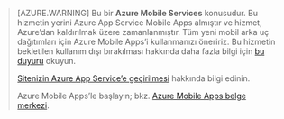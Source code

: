 >[AZURE.WARNING] Bu bir **Azure Mobile Services** konusudur.  Bu hizmetin yerini Azure App Service Mobile Apps almıştır ve hizmet, Azure’dan kaldırılmak üzere zamanlanmıştır.  Tüm yeni mobil arka uç dağıtımları için Azure Mobile Apps’i kullanmanızı öneririz.  Bu hizmetin bekletilen kullanım dışı bırakılması hakkında daha fazla bilgi için [bu duyuru](https://azure.microsoft.com/blog/transition-of-azure-mobile-services/) okuyun.  
> 
> [Sitenizin Azure App Service’e geçirilmesi](../articles/app-service-mobile/app-service-mobile-migrating-from-mobile-services.md) hakkında bilgi edinin.
>
> Azure Mobile Apps’le başlayın; bkz. [Azure Mobile Apps belge merkezi](https://azure.microsoft.com/documentation/learning-paths/appservice-mobileapps/).


<!--HONumber=Sep16_HO3-->


